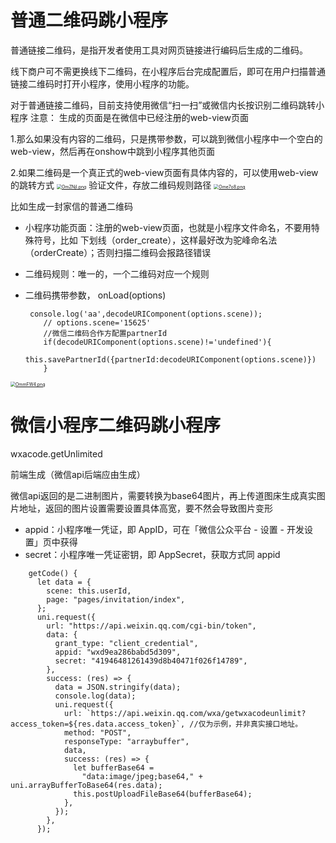 # 普通二维码跳小程序
普通链接二维码，是指开发者使用工具对网页链接进行编码后生成的二维码。

线下商户可不需更换线下二维码，在小程序后台完成配置后，即可在用户扫描普通链接二维码时打开小程序，使用小程序的功能。

对于普通链接二维码，目前支持使用微信“扫一扫”或微信内长按识别二维码跳转小程序
注意：
生成的页面是在微信中已经注册的web-view页面

1.那么如果没有内容的二维码，只是携带参数，可以跳到微信小程序中一个空白的web-view，然后再在onshow中跳到小程序其他页面

2.如果二维码是一个真正式的web-view页面有具体内容的，可以使用web-view的跳转方式
[<img src="https://s1.ax1x.com/2022/05/05/OmZNjI.png" alt="OmZNjI.png" style="zoom:50%;" />](https://imgtu.com/i/OmZNjI)
验证文件，存放二维码规则路径
[<img src="https://s1.ax1x.com/2022/05/05/Ome7o8.png" alt="Ome7o8.png" style="zoom:50%;" />](https://imgtu.com/i/Ome7o8)

比如生成一封家信的普通二维码

- 小程序功能页面：注册的web-view页面，也就是小程序文件命名，不要用特殊符号，比如 下划线（order_create），这样最好改为驼峰命名法（orderCreate）；否则扫描二维码会报路径错误

- 二维码规则：唯一的，一个二维码对应一个规则

- 二维码携带参数， onLoad(options) 

  ```
   console.log('aa',decodeURIComponent(options.scene));
      // options.scene='15625'
      //微信二维码合作方配置partnerId
      if(decodeURIComponent(options.scene)!='undefined'){
         this.savePartnerId({partnerId:decodeURIComponent(options.scene)})
      }
  ```

  



[<img src="https://s1.ax1x.com/2022/05/05/OmmFW4.png" alt="OmmFW4.png" style="zoom:50%;" />](https://imgtu.com/i/OmmFW4)

# 微信小程序二维码跳小程序

wxacode.getUnlimited

前端生成（微信api后端应由生成）

微信api返回的是二进制图片，需要转换为base64图片，再上传道图床生成真实图片地址，返回的图片设置需要设置具体高宽，要不然会导致图片变形

- appid：小程序唯一凭证，即 AppID，可在「微信公众平台 - 设置 - 开发设置」页中获得
- secret：小程序唯一凭证密钥，即 AppSecret，获取方式同 appid

```
    getCode() {
      let data = {
        scene: this.userId,
        page: "pages/invitation/index",
      };
      uni.request({
        url: "https://api.weixin.qq.com/cgi-bin/token",
        data: {
          grant_type: "client_credential",
          appid: "wxd9ea286babd5d309",
          secret: "41946481261439d8b40471f026f14789",
        },
        success: (res) => {
          data = JSON.stringify(data);
          console.log(data);
          uni.request({
            url: `https://api.weixin.qq.com/wxa/getwxacodeunlimit?access_token=${res.data.access_token}`, //仅为示例，并非真实接口地址。
            method: "POST",
            responseType: "arraybuffer",
            data,
            success: (res) => {
              let bufferBase64 =
                "data:image/jpeg;base64," + uni.arrayBufferToBase64(res.data);
              this.postUploadFileBase64(bufferBase64);
            },
          });
        },
      });
```